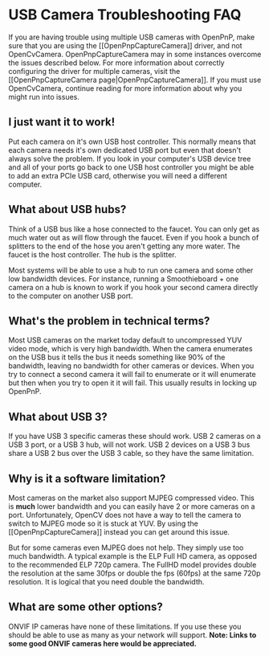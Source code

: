 # USB Camera Troubleshooting FAQ 

If you are having trouble using multiple USB cameras with OpenPnP, make sure that you are using the [[OpenPnpCaptureCamera]] driver, and not OpenCvCamera. OpenPnpCaptureCamera may in some instances overcome the issues described below. For more information about correctly configuring the driver for multiple cameras, visit the [[OpenPnpCaptureCamera page|OpenPnpCaptureCamera]]. If you must use OpenCvCamera, continue reading for more information about why you might run into issues.

## I just want it to work!
Put each camera on it's own USB host controller. This normally means that each camera needs it's own dedicated USB port but even that doesn't always solve the problem. If you look in your computer's USB device tree and all of your ports go back to one USB host controller you might be able to add an extra PCIe USB card, otherwise you will need a different computer. 

## What about USB hubs?
Think of a USB bus like a hose connected to the faucet. You can only get as much water out as will flow through the faucet. Even if you hook a bunch of splitters to the end of the hose you aren't getting any more water. The faucet is the host controller. The hub is the splitter. 

Most systems will be able to use a hub to run one camera and some other low bandwidth devices. For instance, running a Smoothieboard + one camera on a hub is known to work if you hook your second camera directly to the computer on another USB port.

## What's the problem in technical terms?
Most USB cameras on the market today default to uncompressed YUV video mode, which is very high bandwidth. When the camera enumerates on the USB bus it tells the bus it needs something like 90% of the bandwidth, leaving no bandwidth for other cameras or devices. When you try to connect a second camera it will fail to enumerate or it will enumerate but then when you try to open it it will fail. This usually results in locking up OpenPnP.

## What about USB 3?
If you have USB 3 specific cameras these should work. USB 2 cameras on a USB 3 port, or a USB 3 hub, will not work. USB 2 devices on a USB 3 bus share a USB 2 bus over the USB 3 cable, so they have the same limitation.

## Why is it a software limitation?
Most cameras on the market also support MJPEG compressed video. This is **much** lower bandwidth and you can easily have 2 or more cameras on a port. Unfortunately, OpenCV does not have a way to tell the camera to switch to MJPEG mode so it is stuck at YUV. By using the [[OpenPnpCaptureCamera]] instead you can get around this issue.

But for some cameras even MJPEG does not help. They simply use too much bandwidth. A typical example is the ELP Full HD camera, as opposed to the recommended ELP 720p camera. The FullHD model provides double the resolution at the same 30fps or double the fps (60fps) at the same 720p resolution. It is logical that you need double the bandwidth. 

## What are some other options?
ONVIF IP cameras have none of these limitations. If you use these you should be able to use as many as your network will support. **Note: Links to some good ONVIF cameras here would be appreciated.**